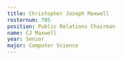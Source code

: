 ```yaml
---
title: Christopher Joseph Maxwell
rosternum: 705
position: Public Relations Chairman
name: CJ Maxwell
year: Senior
major: Computer Science
---
```

